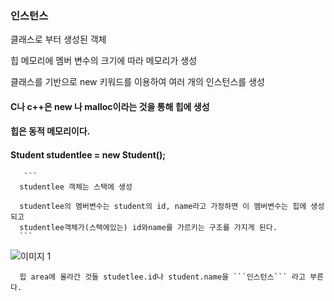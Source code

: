 
### 인스턴스

클래스로 부터 생성된 객체

힙 메모리에 멤버 변수의 크기에 따라 메모리가 생성

클래스를 기반으로 new 키워드를 이용하여 여러 개의 인스턴스를 생성

#### C나 c++은 new 나 malloc이라는 것을 통해 힙에 생성
    
####    힙은 동적 메모리이다.
    
####  Student studentlee = new Student();
        
       ```
      studentlee 객체는 스택에 생성
      
      studentlee의 멤버변수는 student의 id, name라고 가정하면 이 멤버변수는 힙에 생성되고
      studentlee객체가(스택에있는) id와name를 가르키는 구조를 가지게 된다.
      ```
      
![이미지 1](https://user-images.githubusercontent.com/49984996/75596771-5b07e780-5ad5-11ea-9d78-b4ebf8a5b92b.jpg)
      
      
      힙 area에 올라간 것들 studetlee.id나 student.name을 ```인스턴스``` 라고 부른다.







